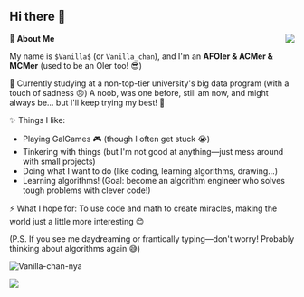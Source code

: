 ## Hi there 👋

<a href="#">
  <img align="right" src="https://github-readme-stats.vercel.app/api?username=Vanilla-chan-nya&count_private=true&show_icons=true" />
</a>

🍓 **About Me**

My name is `$Vanilla$` (or `Vanilla_chan`), and I'm an **AFOIer & ACMer & MCMer** (used to be an OIer too! 😎)

🌱 Currently studying at a non-top-tier university's big data program (with a touch of sadness 😢)
A noob, was one before, still am now, and might always be... but I'll keep trying my best! 💪

✨ Things I like:
- Playing GalGames 🎮 (though I often get stuck 😭)
- Tinkering with things (but I'm not good at anything—just mess around with small projects)
- Doing what I want to do (like coding, learning algorithms, drawing...)
- Learning algorithms! (Goal: become an algorithm engineer who solves tough problems with clever code!)

⚡ What I hope for:
To use code and math to create miracles, making the world just a little more interesting 😊

(P.S. If you see me daydreaming or frantically typing—don't worry! Probably thinking about algorithms again 😅)

![Vanilla-chan-nya](https://count.getloli.com/@Vanilla-chan-nya?name=Vanilla_chan&theme=moebooru&padding=7&offset=0&align=top&scale=1&pixelated=1)

<img src="https://github-readme-stats.vercel.app/api/top-langs/?username=Vanilla-chan-nya&layout=compact" />
